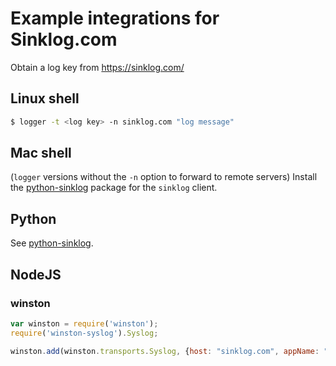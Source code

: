 # Example integrations for Sinklog.com
Obtain a log key from https://sinklog.com/

## Linux shell
```bash
$ logger -t <log key> -n sinklog.com "log message"
```

## Mac shell
(`logger` versions without the `-n` option to forward to remote servers)
Install the [python-sinklog](https://github.com/sinklog/python-sinklog) package for the `sinklog` client.

## Python
See [python-sinklog](https://github.com/sinklog/python-sinklog).


## NodeJS
### winston
```javascript
var winston = require('winston');
require('winston-syslog').Syslog;

winston.add(winston.transports.Syslog, {host: "sinklog.com", appName: "<log key>"});
```
